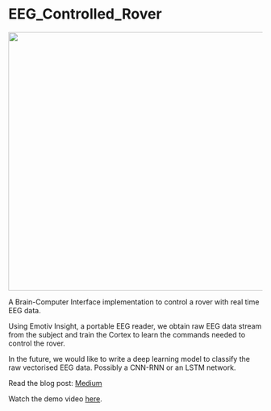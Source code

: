 # EEG_Controlled_Rover

<img src="https://cdn-images-1.medium.com/max/1600/1*uH3v3x6rCjl-_iYObrVLhg.jpeg"  width="696" height="512">


A Brain-Computer Interface implementation to control a rover with real time EEG data.

Using Emotiv Insight, a portable EEG reader, we obtain raw EEG data stream from the subject and train the Cortex to learn the commands needed to control the rover.

In the future, we would like to write a deep learning model to classify the raw vectorised EEG data. Possibly a CNN-RNN or an LSTM network.

Read the blog post: [Medium](https://medium.com/@prajwalgatti/mind-controlled-rover-2f43bcfe8eb6)

Watch the demo video [here](https://www.youtube.com/watch?v=d1QNUIWfFfg).

